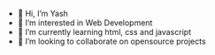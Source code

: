 - 👋 Hi, I’m Yash
- 👀 I’m interested in Web Development
- 🌱 I’m currently learning html, css and javascript
- 💞️ I’m looking to collaborate on opensource projects

<!---
UncreativeYash/UncreativeYash is a ✨ special ✨ repository because its `README.md` (this file) appears on your GitHub profile.
You can click the Preview link to take a look at your changes.
--->
